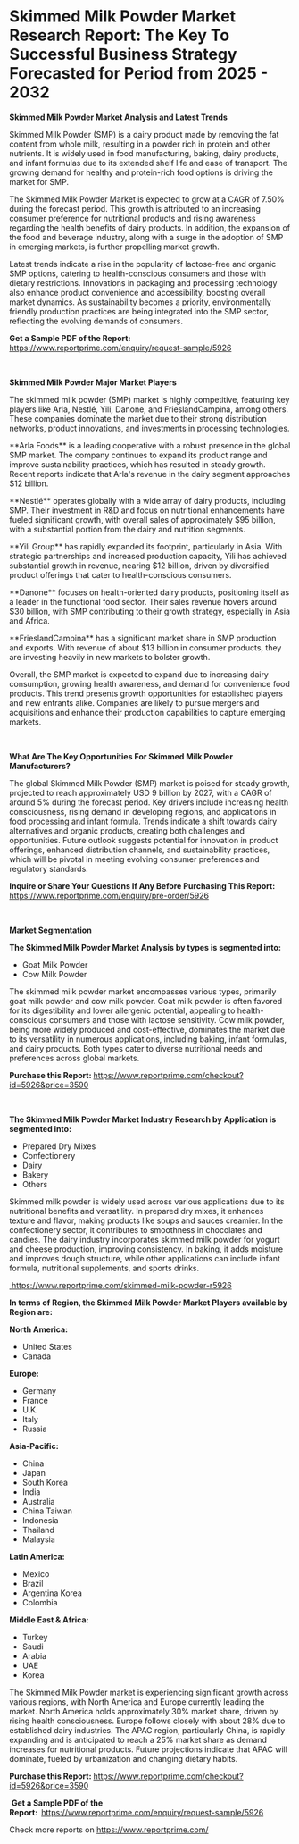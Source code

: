 <p><h1>Skimmed Milk Powder Market Research Report: The Key To Successful Business Strategy Forecasted for Period from 2025 - 2032</h1></p><p><strong>Skimmed Milk Powder Market Analysis and Latest Trends</strong></p>
<p><p>Skimmed Milk Powder (SMP) is a dairy product made by removing the fat content from whole milk, resulting in a powder rich in protein and other nutrients. It is widely used in food manufacturing, baking, dairy products, and infant formulas due to its extended shelf life and ease of transport. The growing demand for healthy and protein-rich food options is driving the market for SMP.</p><p>The Skimmed Milk Powder Market is expected to grow at a CAGR of 7.50% during the forecast period. This growth is attributed to an increasing consumer preference for nutritional products and rising awareness regarding the health benefits of dairy products. In addition, the expansion of the food and beverage industry, along with a surge in the adoption of SMP in emerging markets, is further propelling market growth. </p><p>Latest trends indicate a rise in the popularity of lactose-free and organic SMP options, catering to health-conscious consumers and those with dietary restrictions. Innovations in packaging and processing technology also enhance product convenience and accessibility, boosting overall market dynamics. As sustainability becomes a priority, environmentally friendly production practices are being integrated into the SMP sector, reflecting the evolving demands of consumers.</p></p>
<p><strong>Get a Sample PDF of the Report:&nbsp;</strong> <a href="https://www.reportprime.com/enquiry/request-sample/5926?utm_campaign=2283&utm_medium=2&utm_source=Github&utm_content=ia&utm_term=19032025&utm_id=skimmed-milk-powder">https://www.reportprime.com/enquiry/request-sample/5926</a></p>
<p>&nbsp;</p>
<p><strong>Skimmed Milk Powder Major Market Players</strong></p>
<p><p>The skimmed milk powder (SMP) market is highly competitive, featuring key players like Arla, Nestlé, Yili, Danone, and FrieslandCampina, among others. These companies dominate the market due to their strong distribution networks, product innovations, and investments in processing technologies.</p><p>**Arla Foods** is a leading cooperative with a robust presence in the global SMP market. The company continues to expand its product range and improve sustainability practices, which has resulted in steady growth. Recent reports indicate that Arla's revenue in the dairy segment approaches $12 billion.</p><p>**Nestlé** operates globally with a wide array of dairy products, including SMP. Their investment in R&D and focus on nutritional enhancements have fueled significant growth, with overall sales of approximately $95 billion, with a substantial portion from the dairy and nutrition segments.</p><p>**Yili Group** has rapidly expanded its footprint, particularly in Asia. With strategic partnerships and increased production capacity, Yili has achieved substantial growth in revenue, nearing $12 billion, driven by diversified product offerings that cater to health-conscious consumers.</p><p>**Danone** focuses on health-oriented dairy products, positioning itself as a leader in the functional food sector. Their sales revenue hovers around $30 billion, with SMP contributing to their growth strategy, especially in Asia and Africa.</p><p>**FrieslandCampina** has a significant market share in SMP production and exports. With revenue of about $13 billion in consumer products, they are investing heavily in new markets to bolster growth.</p><p>Overall, the SMP market is expected to expand due to increasing dairy consumption, growing health awareness, and demand for convenience food products. This trend presents growth opportunities for established players and new entrants alike. Companies are likely to pursue mergers and acquisitions and enhance their production capabilities to capture emerging markets.</p></p>
<p>&nbsp;</p>
<p><strong>What Are The Key Opportunities For Skimmed Milk Powder Manufacturers?</strong></p>
<p><p>The global Skimmed Milk Powder (SMP) market is poised for steady growth, projected to reach approximately USD 9 billion by 2027, with a CAGR of around 5% during the forecast period. Key drivers include increasing health consciousness, rising demand in developing regions, and applications in food processing and infant formula. Trends indicate a shift towards dairy alternatives and organic products, creating both challenges and opportunities. Future outlook suggests potential for innovation in product offerings, enhanced distribution channels, and sustainability practices, which will be pivotal in meeting evolving consumer preferences and regulatory standards.</p></p>
<p><strong>Inquire or Share Your Questions If Any Before Purchasing This Report:</strong> <a href="https://www.reportprime.com/enquiry/pre-order/5926?utm_campaign=2283&utm_medium=2&utm_source=Github&utm_content=ia&utm_term=19032025&utm_id=skimmed-milk-powder">https://www.reportprime.com/enquiry/pre-order/5926</a></p>
<p>&nbsp;</p>
<p><strong>Market Segmentation</strong></p>
<p><strong>The Skimmed Milk Powder Market Analysis by types is segmented into:</strong></p>
<p><ul><li>Goat Milk Powder</li><li>Cow Milk Powder</li></ul></p>
<p><p>The skimmed milk powder market encompasses various types, primarily goat milk powder and cow milk powder. Goat milk powder is often favored for its digestibility and lower allergenic potential, appealing to health-conscious consumers and those with lactose sensitivity. Cow milk powder, being more widely produced and cost-effective, dominates the market due to its versatility in numerous applications, including baking, infant formulas, and dairy products. Both types cater to diverse nutritional needs and preferences across global markets.</p></p>
<p><strong>Purchase this Report:&nbsp;</strong><a href="https://www.reportprime.com/checkout?id=5926&price=3590&utm_campaign=2283&utm_medium=2&utm_source=Github&utm_content=ia&utm_term=19032025&utm_id=skimmed-milk-powder">https://www.reportprime.com/checkout?id=5926&price=3590</a></p>
<p>&nbsp;</p>
<p><strong>The Skimmed Milk Powder Market Industry Research by Application is segmented into:</strong></p>
<p><ul><li>Prepared Dry Mixes</li><li>Confectionery</li><li>Dairy</li><li>Bakery</li><li>Others</li></ul></p>
<p><p>Skimmed milk powder is widely used across various applications due to its nutritional benefits and versatility. In prepared dry mixes, it enhances texture and flavor, making products like soups and sauces creamier. In the confectionery sector, it contributes to smoothness in chocolates and candies. The dairy industry incorporates skimmed milk powder for yogurt and cheese production, improving consistency. In baking, it adds moisture and improves dough structure, while other applications can include infant formula, nutritional supplements, and sports drinks.</p></p>
<p><a href="https://www.reportprime.com/skimmed-milk-powder-r5926?utm_campaign=2283&utm_medium=2&utm_source=Github&utm_content=ia&utm_term=19032025&utm_id=skimmed-milk-powder">&nbsp;https://www.reportprime.com/skimmed-milk-powder-r5926</a></p>
<p><strong>In terms of Region, the Skimmed Milk Powder Market Players available by Region are:</strong></p>
<p>
    <p> <strong> North America: </strong>
        <ul>
            <li>United States</li>
            <li>Canada</li>
        </ul>
        </p> 
    <p> <strong> Europe: </strong>
        <ul>
            <li>Germany</li>
            <li>France</li>
            <li>U.K.</li>
            <li>Italy</li>
            <li>Russia</li>
        </ul>
        </p> 
    <p> <strong> Asia-Pacific: </strong>
        <ul>
            <li>China</li>
            <li>Japan</li>
            <li>South Korea</li>
            <li>India</li>
            <li>Australia</li>
            <li>China Taiwan</li>
            <li>Indonesia</li>
            <li>Thailand</li>
            <li>Malaysia</li>
        </ul>
        </p> 
    <p> <strong> Latin America: </strong>
        <ul>
            <li>Mexico</li>
            <li>Brazil</li>
            <li>Argentina Korea</li>
            <li>Colombia</li>
        </ul>
        </p> 
    <p> <strong> Middle East & Africa: </strong>
        <ul>
            <li>Turkey</li>
            <li>Saudi</li>
            <li>Arabia</li>
            <li>UAE</li>
            <li>Korea</li>
        </ul>
    </p>
    </p>
<p><p>The Skimmed Milk Powder market is experiencing significant growth across various regions, with North America and Europe currently leading the market. North America holds approximately 30% market share, driven by rising health consciousness. Europe follows closely with about 28% due to established dairy industries. The APAC region, particularly China, is rapidly expanding and is anticipated to reach a 25% market share as demand increases for nutritional products. Future projections indicate that APAC will dominate, fueled by urbanization and changing dietary habits.</p></p>
<p><strong>Purchase this Report: </strong><a href="https://www.reportprime.com/checkout?id=5926&price=3590&utm_campaign=2283&utm_medium=2&utm_source=Github&utm_content=ia&utm_term=19032025&utm_id=skimmed-milk-powder">https://www.reportprime.com/checkout?id=5926&price=3590</a></p>
<p>&nbsp;<strong>Get a Sample PDF of the Report:&nbsp;&nbsp;</strong><a href="https://www.reportprime.com/enquiry/request-sample/5926?utm_campaign=2283&utm_medium=2&utm_source=Github&utm_content=ia&utm_term=19032025&utm_id=skimmed-milk-powder">https://www.reportprime.com/enquiry/request-sample/5926</a></p>
<p><strong></strong></p>
<p>Check more reports on <a href="https://www.reportprime.com/?utm_campaign=2283&utm_medium=2&utm_source=Github&utm_content=ia&utm_term=19032025&utm_id=skimmed-milk-powder">https://www.reportprime.com/</a></p>
